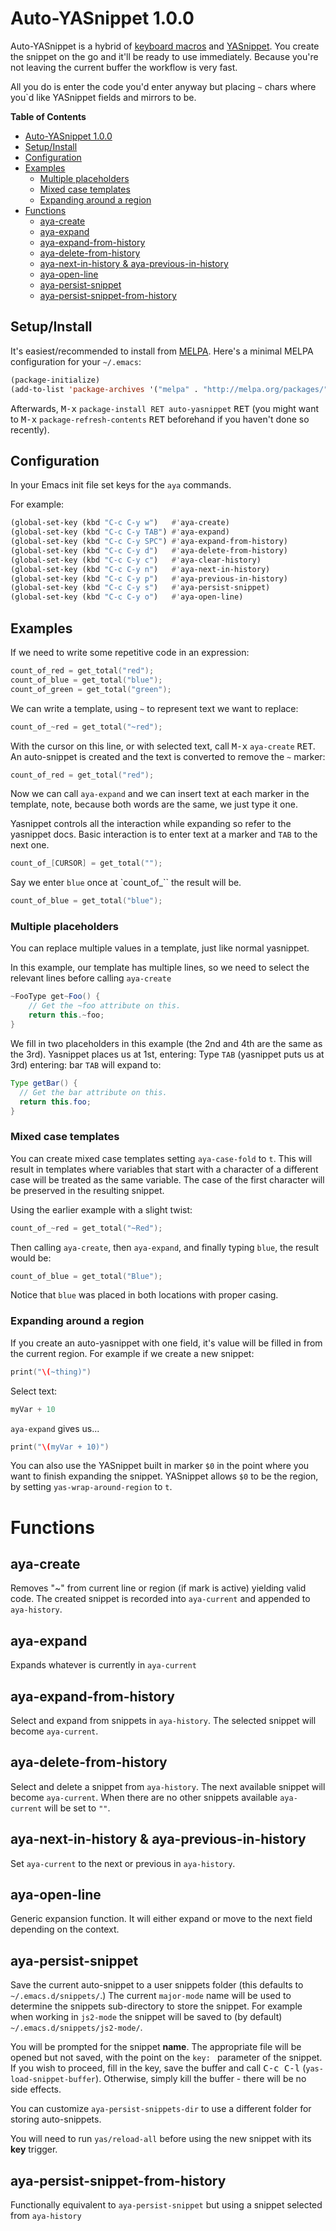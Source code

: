 
# Auto-YASnippet 1.0.0

Auto-YASnippet is a hybrid of [keyboard
macros](http://www.gnu.org/software/emacs/manual/html_node/emacs/Basic-Keyboard-Macro.html)
and [YASnippet](https://github.com/joaotavora/yasnippet). You create the snippet
on the go and it'll be ready to use immediately. Because you're not leaving the
current buffer the workflow is very fast.

All you do is enter the code you'd enter anyway but placing `~` chars where you`d
like YASnippet fields and mirrors to be.

<!-- markdown-toc start - Don't edit this section. Run M-x markdown-toc-refresh-toc -->
**Table of Contents**

- [Auto-YASnippet 1.0.0](#auto-yasnippet-100)
- [Setup/Install](#setupinstall)
- [Configuration](#configuration)
- [Examples](#examples)
  - [Multiple placeholders](#multiple-placeholders)
  - [Mixed case templates](#mixed-case-templates)
  - [Expanding around a region](#expanding-around-a-region)
- [Functions](#functions)
  - [aya-create](#aya-create)
  - [aya-expand](#aya-expand)
  - [aya-expand-from-history](#aya-expand-from-history)
  - [aya-delete-from-history](#aya-delete-from-history)
  - [aya-next-in-history & aya-previous-in-history](#aya-next-in-history--aya-previous-in-history)
  - [aya-open-line](#aya-open-line)
  - [aya-persist-snippet](#aya-persist-snippet)
  - [aya-persist-snippet-from-history](#aya-persist-snippet-from-history)

<!-- markdown-toc end -->

## Setup/Install

It's easiest/recommended to install from [MELPA](http://melpa.org/).
Here's a minimal MELPA configuration for your `~/.emacs`:

```lisp
(package-initialize)
(add-to-list 'package-archives '("melpa" . "http://melpa.org/packages/"))
```

Afterwards, <kbd>M-x</kbd> `package-install RET auto-yasnippet` <kbd>RET</kbd> (you might
want to <kbd>M-x</kbd> `package-refresh-contents` <kbd>RET</kbd> beforehand if
you haven't done so recently).

## Configuration

In your Emacs init file set keys for the `aya` commands.

For example:

```lisp
(global-set-key (kbd "C-c C-y w")   #'aya-create)
(global-set-key (kbd "C-c C-y TAB") #'aya-expand)
(global-set-key (kbd "C-c C-y SPC") #'aya-expand-from-history)
(global-set-key (kbd "C-c C-y d")   #'aya-delete-from-history)
(global-set-key (kbd "C-c C-y c")   #'aya-clear-history)
(global-set-key (kbd "C-c C-y n")   #'aya-next-in-history)
(global-set-key (kbd "C-c C-y p")   #'aya-previous-in-history)
(global-set-key (kbd "C-c C-y s")   #'aya-persist-snippet)
(global-set-key (kbd "C-c C-y o")   #'aya-open-line)
```

## Examples

If we need to write some repetitive code in an expression:

```c
count_of_red = get_total("red");
count_of_blue = get_total("blue");
count_of_green = get_total("green");
```

We can write a template, using `~` to represent text we want to replace:

```c
count_of_~red = get_total("~red");
```

With the cursor on this line, or with selected text, call <kbd>M-x</kbd> `aya-create` <kbd>RET</kbd>.
An auto-snippet is created and the text is converted to remove the `~` marker:

```c
count_of_red = get_total("red");
```

Now we can call `aya-expand` and we can insert text at each marker in the
template, note, because both words are the same, we just type it one.

Yasnippet controls all the interaction while expanding so refer to the yasnippet
docs. Basic interaction is to enter text at a marker and `TAB` to the next one.

```c
count_of_[CURSOR] = get_total("");
```

Say we enter `blue` once at `count_of_`` the result will be.

```c
count_of_blue = get_total("blue");
```

###  Multiple placeholders

You can replace multiple values in a template, just like normal
yasnippet.

In this example, our template has multiple lines, so we need to
select the relevant lines before calling `aya-create`

```java
~FooType get~Foo() {
    // Get the ~foo attribute on this.
    return this.~foo;
}
```

We fill in two placeholders in this example (the 2nd and 4th are the same as
the 3rd). Yasnippet places us at 1st, entering: Type `TAB` (yasnippet puts
us at 3rd) entering: bar `TAB` will expand to:

```java
Type getBar() {
  // Get the bar attribute on this.
  return this.foo;
}
```

### Mixed case templates

You can create mixed case templates setting `aya-case-fold` to `t`. This will result
in templates where variables that start with a character of a different case will be
treated as the same variable. The case of the first character will be preserved in the
resulting snippet.

Using the earlier example with a slight twist:

```c
count_of_~red = get_total("~Red");
```

Then calling `aya-create`, then `aya-expand`, and finally typing `blue`, the result
would be:

```c
count_of_blue = get_total("Blue");
```

Notice that `blue` was placed in both locations with proper casing.

### Expanding around a region

If you create an auto-yasnippet with one field, it's value will be filled in
from the current region. For example if we create a new snippet:

```swift
print("\(~thing)")
```

Select text:

```swift
myVar + 10
```

`aya-expand` gives us...

```swift
print("\(myVar + 10)")
```

You can also use the YASnippet built in marker `$0` in the point where you
want to finish expanding the snippet. YASnippet allows `$0` to be the region,
by setting `yas-wrap-around-region` to `t`.

# Functions

## aya-create

Removes "~" from current line or region (if mark is active) yielding
valid code. The created snippet is recorded into `aya-current` and
appended to `aya-history`.

## aya-expand

Expands whatever is currently in `aya-current`

## aya-expand-from-history

Select and expand from snippets in `aya-history`. The selected
snippet will become `aya-current`.

## aya-delete-from-history

Select and delete a snippet from `aya-history`. The next available
snippet will become `aya-current`. When there are no other snippets
available `aya-current` will be set to `""`.

## aya-next-in-history & aya-previous-in-history

Set `aya-current` to the next or previous in `aya-history`.

## aya-open-line

Generic expansion function. It will either expand or move
to the next field depending on the context.

## aya-persist-snippet

Save the current auto-snippet to a user snippets folder (this defaults to
`~/.emacs.d/snippets/`.)  The current `major-mode` name will be used
to determine the snippets sub-directory to store the snippet.  For
example when working in `js2-mode` the snippet will be saved to (by
default) `~/.emacs.d/snippets/js2-mode/`.

You will be prompted for the snippet **name**. The appropriate file will be opened but not saved,
with the point on the `key: ` parameter of the snippet. If you wish to proceed, fill in the key,
save the buffer and call <kbd>C-c C-l</kbd> (`yas-load-snippet-buffer`). Otherwise, simply kill the
buffer - there will be no side effects.

You can customize `aya-persist-snippets-dir` to use a different folder
for storing auto-snippets.

You will need to run `yas/reload-all` before using the new snippet
with its **key** trigger.

## aya-persist-snippet-from-history

Functionally equivalent to `aya-persist-snippet` but using a snippet selected
from `aya-history`
